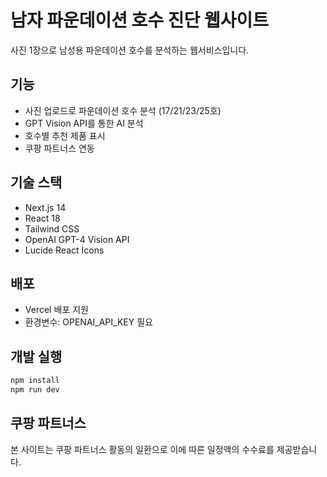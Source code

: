 # 남자 파운데이션 호수 진단 웹사이트

사진 1장으로 남성용 파운데이션 호수를 분석하는 웹서비스입니다.

## 기능
- 사진 업로드로 파운데이션 호수 분석 (17/21/23/25호)
- GPT Vision API를 통한 AI 분석
- 호수별 추천 제품 표시
- 쿠팡 파트너스 연동

## 기술 스택
- Next.js 14
- React 18
- Tailwind CSS
- OpenAI GPT-4 Vision API
- Lucide React Icons

## 배포
- Vercel 배포 지원
- 환경변수: OPENAI_API_KEY 필요

## 개발 실행
```bash
npm install
npm run dev
```

## 쿠팡 파트너스
본 사이트는 쿠팡 파트너스 활동의 일환으로 이에 따른 일정액의 수수료를 제공받습니다.